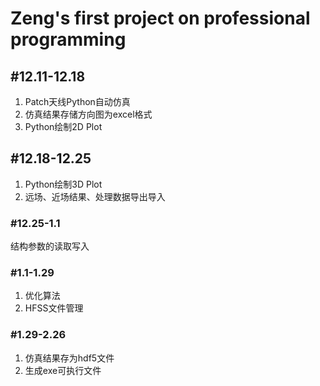 # Zeng's first project on professional programming

## #12.11-12.18

1. Patch天线Python自动仿真
2. 仿真结果存储方向图为excel格式
3. Python绘制2D Plot

## #12.18-12.25

1. Python绘制3D Plot
2. 远场、近场结果、处理数据导出导入

### #12.25-1.1

结构参数的读取写入

### #1.1-1.29

1. 优化算法
2. HFSS文件管理

### #1.29-2.26

1. 仿真结果存为hdf5文件
2. 生成exe可执行文件

